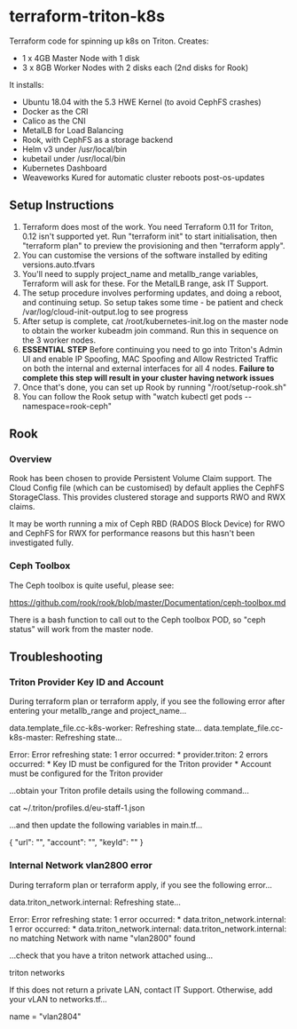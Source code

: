 # terraform-triton-k8s
Terraform code for spinning up k8s on Triton. Creates:

- 1 x 4GB Master Node with 1 disk
- 3 x 8GB Worker Nodes with 2 disks each (2nd disks for Rook)

It installs:

- Ubuntu 18.04 with the 5.3 HWE Kernel (to avoid CephFS crashes)
- Docker as the CRI
- Calico as the CNI
- MetalLB for Load Balancing
- Rook, with CephFS as a storage backend
- Helm v3 under /usr/local/bin
- kubetail under /usr/local/bin
- Kubernetes Dashboard
- Weaveworks Kured for automatic cluster reboots post-os-updates

## Setup Instructions

1. Terraform does most of the work. You need Terraform 0.11 for Triton, 0.12 isn't supported yet. Run "terraform init" to start initialisation, then "terraform plan" to preview the provisioning and then "terraform apply".
1. You can customise the versions of the software installed by editing versions.auto.tfvars
1. You'll need to supply project_name and metallb_range variables, Terraform will ask for these. For the MetalLB range, ask IT Support.
1. The setup procedure involves performing updates, and doing a reboot, and continuing setup. So setup takes some time - be patient and check /var/log/cloud-init-output.log to see progress
1. After setup is complete, cat /root/kubernetes-init.log on the master node to obtain the worker kubeadm join command. Run this in sequence on the 3 worker nodes.
1. **ESSENTIAL STEP** Before continuing you need to go into Triton's Admin UI and enable IP Spoofing, MAC Spoofing and Allow Restricted Traffic on both the internal and external interfaces for all 4 nodes. **Failure to complete this step will result in your cluster having network issues**
1. Once that's done, you can set up Rook by running "/root/setup-rook.sh"
1. You can follow the Rook setup with "watch kubectl get pods --namespace=rook-ceph"

## Rook

### Overview
Rook has been chosen to provide Persistent Volume Claim support. The Cloud Config file (which can be customised) by default applies the CephFS StorageClass. This provides clustered storage and supports RWO and RWX claims.

It may be worth running a mix of Ceph RBD (RADOS Block Device) for RWO and CephFS for RWX for performance reasons but this hasn't been investigated fully.

### Ceph Toolbox

The Ceph toolbox is quite useful, please see:

https://github.com/rook/rook/blob/master/Documentation/ceph-toolbox.md

There is a bash function to call out to the Ceph toolbox POD, so "ceph status" will work from the master node.

## Troubleshooting

### Triton Provider Key ID and Account

During terraform plan or terraform apply, if you see the following error after entering your metallb_range and project_name...

data.template_file.cc-k8s-worker: Refreshing state...
data.template_file.cc-k8s-master: Refreshing state...

Error: Error refreshing state: 1 error occurred:
	* provider.triton: 2 errors occurred:
	* Key ID must be configured for the Triton provider
	* Account must be configured for the Triton provider

...obtain your Triton profile details using the following command...

cat ~/.triton/profiles.d/eu-staff-1.json

...and then update the following variables in main.tf...

{
    "url": "",
    "account": "",
    "keyId": ""
}

### Internal Network vlan2800 error

During terraform plan or terraform apply, if you see the following error...

data.triton_network.internal: Refreshing state...

Error: Error refreshing state: 1 error occurred:
	* data.triton_network.internal: 1 error occurred:
	* data.triton_network.internal: data.triton_network.internal: no matching Network with name "vlan2800" found
	
...check that you have a triton network attached using...

triton networks

If this does not return a private LAN, contact IT Support. Otherwise, add your vLAN to networks.tf...

name = "vlan2804"
